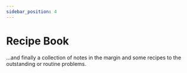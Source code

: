 ```yaml
---
sidebar_position: 4
---
```


# Recipe Book

...and finally a collection of notes in the margin and some recipes to the outstanding or routine problems.
 